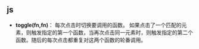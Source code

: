 ## js ##
- **toggle(fn,fn)**： 每次点击时切换要调用的函数。 如果点击了一个匹配的元素，则触发指定的第一个函数，当再次点击同一元素时，则触发指定的第二个函数。随后的每次点击都重复对这两个函数的轮番调用。 
